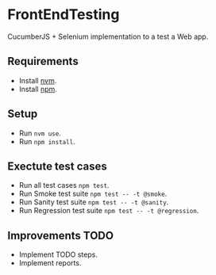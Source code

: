 # FrontEndTesting
CucumberJS + Selenium implementation to a test a Web app. 

## Requirements
- Install [nvm](https://github.com/creationix/nvm/blob/master/README.md).
- Install [npm](https://www.npmjs.com/).

## Setup 
- Run `nvm use`.
- Run `npm install`.

## Exectute test cases
- Run all test cases `npm test`.
- Run Smoke test suite `npm test -- -t @smoke`.
- Run Sanity test suite `npm test -- -t @sanity`.
- Run Regression test suite `npm test -- -t @regression`.

## Improvements TODO
- Implement TODO steps.
- Implement reports.
